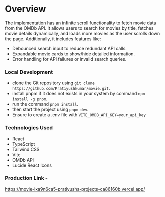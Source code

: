 # Overview
 The implementation has an infinite scroll functionality to fetch movie data from the OMDb API. It allows users to search for movies by title, fetches movie details dynamically, and loads more movies as the user scrolls down the page.
 Additionally, it includes features like:
  - Debounced search input to reduce redundant API calls.
  - Expandable movie cards to show/hide detailed information.
  - Error handling for API failures or invalid search queries.

### Local Development
  - clone the Git repository using  `git clone https://github.com/Pratiyushkumar/movie.git`.
  - install pnpm if it does not exists in your system by command `npm install -g pnpm`.
- run the command `pnpm install`.
- then start the project using `pnpm dev`.
- Ensure to create a .env file with `VITE_OMDB_API_KEY=your_api_key`
  
### Technologies Used
- React
- TypeScript
- Tailwind CSS
- Vite
- OMDb API
- Lucide React Icons

### Production Link -
https://movie-ixa9n6ca5-pratiyushs-projects-ca86160b.vercel.app/